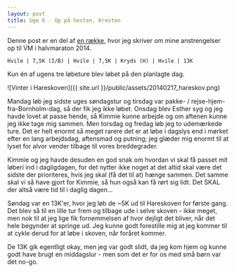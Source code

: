 ```yaml
---
layout: post
title: Uge 6 - Op på hesten, Kresten
---
```


Denne post er en del af [en række](/halfmarathon2014.html), hvor jeg skriver om mine anstrengelser op til VM i halvmaraton 2014.

    Hvile | 7,5K (I/B) | Hvile | 7,5K | Kryds (H) | Hvile | 13K

Kun én af ugens tre løbeture blev løbet på den planlagte dag.

![Vinter i Hareskoven]({{ site.url }}/public/assets/20140217_hareskov.png)

Mandag løb jeg sidste uges søndagstur og tirsdag var pakke- / rejse-hjem-fra-Bornholm-dag, så der fik jeg ikke løbet. Onsdag blev Esther syg og jeg havde lovet at passe hende, så Kimmie kunne arbejde og om aftenen kunne jeg ikke tage mig sammen. Men torsdag og fredag løb jeg to udemærkede ture. Det er helt enormt så meget rarere det er at løbe i dagslys end i mørket efter en lang arbejdsdag, aftensmad og putning; jeg glæder mig enormt til at lyset for alvor vender tilbage til vores breddegrader.

Kimmie og jeg havde desuden en god snak om hvordan vi skal få passet mit løberi ind i dagligdagen, for det nytter ikke noget at det altid skal være det sidste der prioriteres, hvis jeg skal (få det til at) hænge sammen. Det samme skal vi så have gjort for Kimmie, så hun også kan få rørt sig lidt. Det SKAL der altså være tid til i daglig dagen...

Søndag var en 13K'er, hvor jeg løb de ~5K ud til Hareskoven for første gang. Det blev så til en lille tur frem og tilbage ude i selve skoven - ikke meget, men nok til at jeg lige fik fornemmelsen af hvor dejligt det bliver, når det hele begynder at springe ud. Jeg kunne godt forestille mig at jeg kommer til at cykle derud for at løbe i skoven, når foråret kommer.

De 13K gik egentligt okay, men jeg var godt slidt, da jeg kom hjem og kunne godt have brugt en middagslur - men som det er for os med små børn var det no-go.
